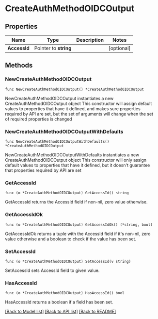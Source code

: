 # CreateAuthMethodOIDCOutput

## Properties

Name | Type | Description | Notes
------------ | ------------- | ------------- | -------------
**AccessId** | Pointer to **string** |  | [optional] 

## Methods

### NewCreateAuthMethodOIDCOutput

`func NewCreateAuthMethodOIDCOutput() *CreateAuthMethodOIDCOutput`

NewCreateAuthMethodOIDCOutput instantiates a new CreateAuthMethodOIDCOutput object
This constructor will assign default values to properties that have it defined,
and makes sure properties required by API are set, but the set of arguments
will change when the set of required properties is changed

### NewCreateAuthMethodOIDCOutputWithDefaults

`func NewCreateAuthMethodOIDCOutputWithDefaults() *CreateAuthMethodOIDCOutput`

NewCreateAuthMethodOIDCOutputWithDefaults instantiates a new CreateAuthMethodOIDCOutput object
This constructor will only assign default values to properties that have it defined,
but it doesn't guarantee that properties required by API are set

### GetAccessId

`func (o *CreateAuthMethodOIDCOutput) GetAccessId() string`

GetAccessId returns the AccessId field if non-nil, zero value otherwise.

### GetAccessIdOk

`func (o *CreateAuthMethodOIDCOutput) GetAccessIdOk() (*string, bool)`

GetAccessIdOk returns a tuple with the AccessId field if it's non-nil, zero value otherwise
and a boolean to check if the value has been set.

### SetAccessId

`func (o *CreateAuthMethodOIDCOutput) SetAccessId(v string)`

SetAccessId sets AccessId field to given value.

### HasAccessId

`func (o *CreateAuthMethodOIDCOutput) HasAccessId() bool`

HasAccessId returns a boolean if a field has been set.


[[Back to Model list]](../README.md#documentation-for-models) [[Back to API list]](../README.md#documentation-for-api-endpoints) [[Back to README]](../README.md)


